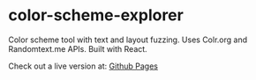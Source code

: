 # color-scheme-explorer
 Color scheme tool with text and layout fuzzing. Uses Colr.org and Randomtext.me APIs. Built with React.

Check out a live version at: [Github Pages](https://cooperdozier.github.io/color-scheme-explorer)